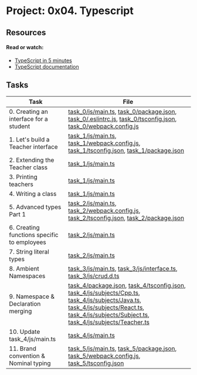 # Project: 0x04. Typescript

## Resources

#### Read or watch:

- [TypeScript in 5 minutes](https://intranet.alxswe.com/rltoken/iRzgJkkaCRQdVlrERbY1Og)
- [TypeScript documentation](https://intranet.alxswe.com/rltoken/U2ehqajGPvrABFnDyF0tvQ)

## Tasks

| Task                                        | File                                                                                                                                                                                                                                                                                                                                                                                                                 |
| ------------------------------------------- | -------------------------------------------------------------------------------------------------------------------------------------------------------------------------------------------------------------------------------------------------------------------------------------------------------------------------------------------------------------------------------------------------------------------- |
| 0. Creating an interface for a student      | [task_0/js/main.ts](./task_0/js/main.ts), [task_0/package.json](./task_0/package.json), [task_0/.eslintrc.js](./task_0/.eslintrc.js), [task_0/tsconfig.json](./task_0/tsconfig.json), [task_0/webpack.config.js](./task_0/webpack.config.js)                                                                                                                                                                         |
| 1. Let's build a Teacher interface          | [task_1/js/main.ts](./task_1/js/main.ts), [task_1/webpack.config.js](./task_1/webpack.config.js), [task_1/tsconfig.json](./task_1/tsconfig.json), [task_1/package.json](./task_1/package.json)                                                                                                                                                                                                                       |
| 2. Extending the Teacher class              | [task_1/js/main.ts](./task_1/js/main.ts)                                                                                                                                                                                                                                                                                                                                                                             |
| 3. Printing teachers                        | [task_1/js/main.ts](./task_1/js/main.ts)                                                                                                                                                                                                                                                                                                                                                                             |
| 4. Writing a class                          | [task_1/js/main.ts](./task_1/js/main.ts)                                                                                                                                                                                                                                                                                                                                                                             |
| 5. Advanced types Part 1                    | [task_2/js/main.ts](./task_2/js/main.ts), [task_2/webpack.config.js](./task_2/webpack.config.js), [task_2/tsconfig.json](./task_2/tsconfig.json), [task_2/package.json](./task_2/package.json)                                                                                                                                                                                                                       |
| 6. Creating functions specific to employees | [task_2/js/main.ts](./task_2/js/main.ts)                                                                                                                                                                                                                                                                                                                                                                             |
| 7. String literal types                     | [task_2/js/main.ts](./task_2/js/main.ts)                                                                                                                                                                                                                                                                                                                                                                             |
| 8. Ambient Namespaces                       | [task_3/js/main.ts](./task_3/js/main.ts), [task_3/js/interface.ts](./task_3/js/interface.ts), [task_3/js/crud.d.ts](./task_3/js/crud.d.ts)                                                                                                                                                                                                                                                                           |
| 9. Namespace & Declaration merging          | [task_4/package.json](./task_4/package.json), [task_4/tsconfig.json](./task_4/tsconfig.json), [task_4/js/subjects/Cpp.ts](./task_4/js/subjects/Cpp.ts), [task_4/js/subjects/Java.ts](./task_4/js/subjects/Java.ts), [task_4/js/subjects/React.ts](./task_4/js/subjects/React.ts), [task_4/js/subjects/Subject.ts](./task_4/js/subjects/Subject.ts), [task_4/js/subjects/Teacher.ts](./task_4/js/subjects/Teacher.ts) |
| 10. Update task_4/js/main.ts                | [task_4/js/main.ts](./task_4/js/main.ts)                                                                                                                                                                                                                                                                                                                                                                             |
| 11. Brand convention & Nominal typing       | [task_5/js/main.ts](./task_5/js/main.ts), [task_5/package.json](./task_5/package.json), [task_5/webpack.config.js](./task_5/webpack.config.js), [task_5/tsconfig.json](./task_5/tsconfig.json)                                                                                                                                                                                                                       |
